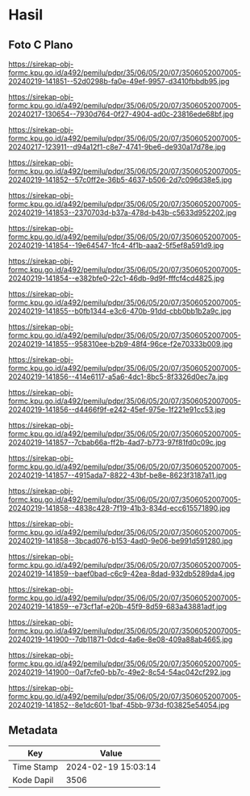 # Hasil

## Foto C Plano

https://sirekap-obj-formc.kpu.go.id/a492/pemilu/pdpr/35/06/05/20/07/3506052007005-20240219-141851--52d0298b-fa0e-49ef-9957-d3410fbbdb95.jpg

https://sirekap-obj-formc.kpu.go.id/a492/pemilu/pdpr/35/06/05/20/07/3506052007005-20240217-130654--7930d764-0f27-4904-ad0c-23816ede68bf.jpg

https://sirekap-obj-formc.kpu.go.id/a492/pemilu/pdpr/35/06/05/20/07/3506052007005-20240217-123911--d94a12f1-c8e7-4741-9be6-de930a17d78e.jpg

https://sirekap-obj-formc.kpu.go.id/a492/pemilu/pdpr/35/06/05/20/07/3506052007005-20240219-141852--57c0ff2e-36b5-4637-b506-2d7c096d38e5.jpg

https://sirekap-obj-formc.kpu.go.id/a492/pemilu/pdpr/35/06/05/20/07/3506052007005-20240219-141853--2370703d-b37a-478d-b43b-c5633d952202.jpg

https://sirekap-obj-formc.kpu.go.id/a492/pemilu/pdpr/35/06/05/20/07/3506052007005-20240219-141854--19e64547-1fc4-4f1b-aaa2-5f5ef8a591d9.jpg

https://sirekap-obj-formc.kpu.go.id/a492/pemilu/pdpr/35/06/05/20/07/3506052007005-20240219-141854--e382bfe0-22c1-46db-9d9f-fffcf4cd4825.jpg

https://sirekap-obj-formc.kpu.go.id/a492/pemilu/pdpr/35/06/05/20/07/3506052007005-20240219-141855--b0fb1344-e3c6-470b-91dd-cbb0bb1b2a9c.jpg

https://sirekap-obj-formc.kpu.go.id/a492/pemilu/pdpr/35/06/05/20/07/3506052007005-20240219-141855--958310ee-b2b9-48f4-96ce-f2e70333b009.jpg

https://sirekap-obj-formc.kpu.go.id/a492/pemilu/pdpr/35/06/05/20/07/3506052007005-20240219-141856--414e6117-a5a6-4dc1-8bc5-8f3326d0ec7a.jpg

https://sirekap-obj-formc.kpu.go.id/a492/pemilu/pdpr/35/06/05/20/07/3506052007005-20240219-141856--d4466f9f-e242-45ef-975e-1f221e91cc53.jpg

https://sirekap-obj-formc.kpu.go.id/a492/pemilu/pdpr/35/06/05/20/07/3506052007005-20240219-141857--7cbab66a-ff2b-4ad7-b773-97f81fd0c09c.jpg

https://sirekap-obj-formc.kpu.go.id/a492/pemilu/pdpr/35/06/05/20/07/3506052007005-20240219-141857--4915ada7-8822-43bf-be8e-8623f3187a11.jpg

https://sirekap-obj-formc.kpu.go.id/a492/pemilu/pdpr/35/06/05/20/07/3506052007005-20240219-141858--4838c428-7f19-41b3-834d-ecc615571890.jpg

https://sirekap-obj-formc.kpu.go.id/a492/pemilu/pdpr/35/06/05/20/07/3506052007005-20240219-141858--3bcad076-b153-4ad0-9e06-be991d591280.jpg

https://sirekap-obj-formc.kpu.go.id/a492/pemilu/pdpr/35/06/05/20/07/3506052007005-20240219-141859--baef0bad-c6c9-42ea-8dad-932db5289da4.jpg

https://sirekap-obj-formc.kpu.go.id/a492/pemilu/pdpr/35/06/05/20/07/3506052007005-20240219-141859--e73cf1af-e20b-45f9-8d59-683a43881adf.jpg

https://sirekap-obj-formc.kpu.go.id/a492/pemilu/pdpr/35/06/05/20/07/3506052007005-20240219-141900--7db11871-0dcd-4a6e-8e08-409a88ab4665.jpg

https://sirekap-obj-formc.kpu.go.id/a492/pemilu/pdpr/35/06/05/20/07/3506052007005-20240219-141900--0af7cfe0-bb7c-49e2-8c54-54ac042cf292.jpg

https://sirekap-obj-formc.kpu.go.id/a492/pemilu/pdpr/35/06/05/20/07/3506052007005-20240219-141852--8e1dc601-1baf-45bb-973d-f03825e54054.jpg


## Metadata

| Key        | Value               |
| ---------- | ------------------- |
| Time Stamp | 2024-02-19 15:03:14 |
| Kode Dapil | 3506                |



